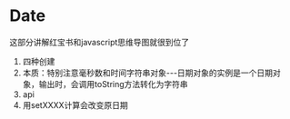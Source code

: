 # Date

这部分讲解红宝书和javascript思维导图就很到位了
1. 四种创建
2. 本质：特别注意毫秒数和时间字符串对象---日期对象的实例是一个日期对象，输出时，会调用toString方法转化为字符串
3. api
4. 用setXXXX计算会改变原日期